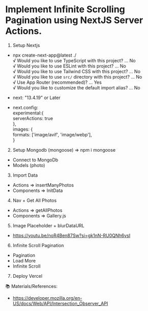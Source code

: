 # Implement Infinite Scrolling Pagination using NextJS Server Actions.

1. Setup Nextjs      
  - npx create-next-app@latest ./    
  √ Would you like to use TypeScript with this project? ... No     
  √ Would you like to use ESLint with this project? ... No    
  √ Would you like to use Tailwind CSS with this project? ... No    
  √ Would you like to use `src/` directory with this project? ... No    
  √ Use App Router (recommended)? ... Yes   
  √ Would you like to customize the default import alias? ... No    

  - next: "13.4.19" or Later   
  - next.config:   
      experimental:{   
        serverActions: true    
      },    
      images: {    
        formats: ['image/avif', 'image/webp'],     
      }   

2. Setup Mongodb (mongoose) => npm i mongoose    
  - Connect to MongoDb   
  - Models (photo)   

3. Import Data   
  - Actions => insertManyPhotos   
  - Components => InitData   
 
4. Nav + Get All Photos    
  - Actions => getAllPhotos    
  - Components => Gallery.js   

5. Image Placeholder + blurDataURL   
  - https://youtu.be/noR4Ben87Sw?si=gk1nN-RU0QNh6vsI   

6. Infinite Scroll Pagination   
  - Pagination   
  - Load More   
  - Infinite Scroll   

7. Deploy Vercel    

📚 Materials/References:  
  - https://developer.mozilla.org/en-US/docs/Web/API/Intersection_Observer_API
